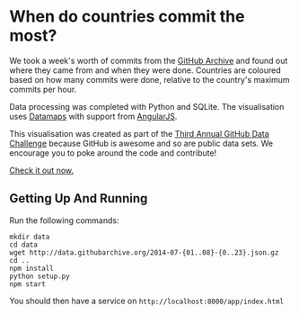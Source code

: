 # When do countries commit the most?

We took a week's worth of commits from the [GitHub Archive](http://githubarchive.org) and found out where they came from and when they were done. Countries are coloured based on how many commits were done, relative to the country's maximum commits per hour.

Data processing was completed with Python and SQLite. The visualisation uses [Datamaps](http://datamaps.github.io/) with support from [AngularJS](https://angularjs.org/).

This visualisation was created as part of the [Third Annual GitHub Data Challenge](https://github.com/blog/1864-third-annual-github-data-challenge) because GitHub is awesome and so are public data sets. We encourage you to poke around the code and contribute!

[Check it out now.](http://asgardenterprises.github.io/ChronoCommit/)

## Getting Up And Running

Run the following commands:

```
mkdir data
cd data
wget http://data.githubarchive.org/2014-07-{01..08}-{0..23}.json.gz
cd ..
npm install
python setup.py
npm start
```

You should then have a service on `http://localhost:8000/app/index.html`
